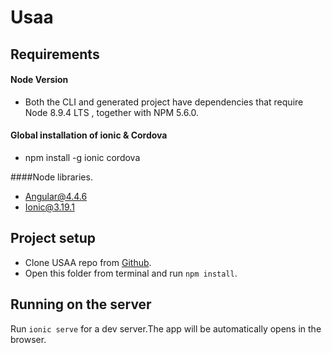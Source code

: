 # Usaa

## Requirements

#### Node Version
* Both the CLI and generated project have dependencies that require Node 8.9.4 LTS , together with NPM 5.6.0.

#### Global installation of ionic & Cordova
* npm install -g ionic cordova

####Node libraries.
* Angular@4.4.6
* Ionic@3.19.1

## Project setup
* Clone USAA repo from [Github](https://github.com/ravigajjala/Usaa/tree/develop).
* Open this folder from terminal and run `npm install`.

## Running on the server

Run `ionic serve` for a dev server.The app will be automatically opens in the browser.
  

